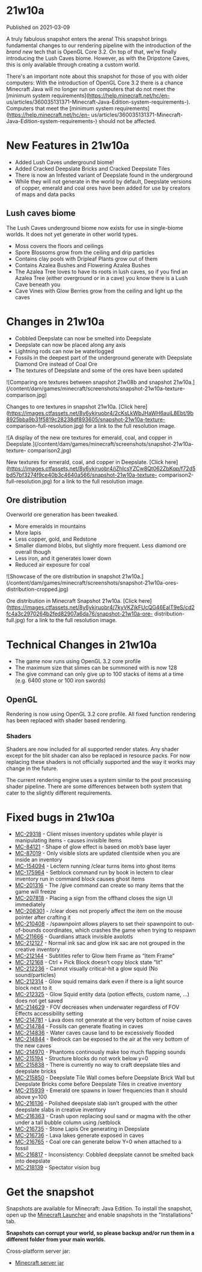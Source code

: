# 21w10a
Published on 2021-03-09

A truly fabulous snapshot enters the arena! This snapshot brings fundamental
changes to our rendering pipeline with the introduction of the _brand new_
tech that is OpenGL Core 3.2. On top of that, we're finally introducing the
Lush Caves biome. However, as with the Dripstone Caves, this is only available
through creating a custom world.

There's an important note about this snapshot for those of you with older
computers: With the introduction of OpenGL Core 3.2 there is a chance
Minecraft Java will no longer run on computers that do not meet the [minimum
system requirements](https://help.minecraft.net/hc/en-
us/articles/360035131371-Minecraft-Java-Edition-system-requirements-).
Computers that meet the [minimum system
requirements](https://help.minecraft.net/hc/en-
us/articles/360035131371-Minecraft-Java-Edition-system-requirements-) should
not be affected.

# New Features in 21w10a

  * Added Lush Caves underground biome!
  * Added Cracked Deepslate Bricks and Cracked Deepslate Tiles
  * There is now an Infested variant of Deepslate found in the underground
  * While they will not generate in the world by default, Deepslate versions of copper, emerald and coal ores have been added for use by creators of maps and data packs

## Lush caves biome

The Lush Caves underground biome now exists for use in single-biome worlds. It
does not yet generate in other world types.

  * Moss covers the floors and ceilings
  * Spore Blossoms grow from the ceiling and drip particles
  * Contains clay pools with Dripleaf Plants grow out of them
  * Contains Azalea Bushes and Flowering Azalea Bushes
  * The Azalea Tree loves to have its roots in lush caves, so if you find an Azalea Tree (either overground or in a cave) you know there is a Lush Cave beneath you
  * Cave Vines with Glow Berries grow from the ceiling and light up the caves

# Changes in 21w10a

  * Cobbled Deepslate can now be smelted into Deepslate
  * Deepslate can now be placed along any axis
  * Lightning rods can now be waterlogged
  * Fossils in the deepest part of the underground generate with Deepslate Diamond Ore instead of Coal Ore
  * The textures of Deepslate and some of the ores have been updated

![Comparing ore textures between snapshot 21w08b and snapshot
21w10a.](/content/dam/games/minecraft/screenshots/snapshot-21w10a-texture-
comparison.jpg)

Changes to ore textures in snapshot 21w10a. [Click
here](https://images.ctfassets.net/8y6ykjruobr4/2cKsLkWbJHaWH6auiL8Ebt/9b8925bba9b31f5819c28238df893605/snapshot-21w10a-texture-
comparison-full-resolution.jpg) for a link to the full resolution image.

![A display of the new ore textures for emerald, coal, and copper in
Deepslate.](/content/dam/games/minecraft/screenshots/snapshot-21w10a-texture-
comparison2.jpg)

New textures for emerald, coal, and copper in Deepslate. [Click
here](https://images.ctfassets.net/8y6ykjruobr4/jZhIcsYZCw8Qt062ZbKqp/f72d5bd57bf3274f9ce40b3c4640a566/snapshot-21w10a-texture-
comparison2-full-resolution.jpg) for a link to the full resolution image.

## Ore distribution

Overworld ore generation has been tweaked.

  * More emeralds in mountains
  * More lapis
  * Less copper, gold, and Redstone
  * Smaller diamond blobs, but slightly more frequent. Less diamond ore overall though
  * Less iron, and it generates lower down
  * Reduced air exposure for coal

![Showcase of the ore distribution in snapshot
21w10a.](/content/dam/games/minecraft/screenshots/snapshot-21w10a-ores-
distribution-cropped.jpg)

Ore distribution in Minecraft Snapshot 21w10a. [Click
here](https://images.ctfassets.net/8y6ykjruobr4/7kyVKZjkFUcQG46EalT9eS/cd2fc4a3c2970264b2fed82907a6da76/snapshot-21w10a-ore-
distribution-full.jpg) for a link to the full resolution image.

# Technical Changes in 21w10a

  * The game now runs using OpenGL 3.2 core profile
  * The maximum size that slimes can be summoned with is now 128
  * The give command can only give up to 100 stacks of items at a time (e.g. 6400 stone or 100 iron swords)

## OpenGL

Rendering is now using OpenGL 3.2 core profile. All fixed function rendering
has been replaced with shader based rendering.

### Shaders

Shaders are now included for all supported render states. Any shader except
for the blit shader can also be replaced in resource packs. For now replacing
these shaders is not officially supported and the way it works may change in
the future.

The current rendering engine uses a system similar to the post processing
shader pipeline. There are some differences between both system that cater to
the slightly different requirements.  
  

# Fixed bugs in 21w10a

  * [MC-29318](https://bugs.mojang.com/browse/MC-29318) \- Client misses inventory updates while player is manipulating items - causes invisible items
  * [MC-84121](https://bugs.mojang.com/browse/MC-84121) \- Shape of glow effect is based on mob’s base layer
  * [MC-87019](https://bugs.mojang.com/browse/MC-87019) \- Only visible slots are updated clientside when you are inside an inventory
  * [MC-154094](https://bugs.mojang.com/browse/MC-154094) \- Lectern running /clear turns items into ghost items
  * [MC-175964](https://bugs.mojang.com/browse/MC-175964) \- Setblock command run by book in lectern to clear inventory run in command block causes ghost items
  * [MC-201316](https://bugs.mojang.com/browse/MC-201316) \- The /give command can create so many items that the game will freeze
  * [MC-207818](https://bugs.mojang.com/browse/MC-207818) \- Placing a sign from the offhand closes the sign UI immediately
  * [MC-208301](https://bugs.mojang.com/browse/MC-208301) \- /clear does not properly affect the item on the mouse pointer after crafting it
  * [MC-210408](https://bugs.mojang.com/browse/MC-210408) \- /spawnpoint allows players to set their spawnpoint to out-of-bounds coordinates, which crashes the game when trying to respawn
  * [MC-211666](https://bugs.mojang.com/browse/MC-211666) \- Guardians attack invisible axolotls
  * [MC-212127](https://bugs.mojang.com/browse/MC-212127) \- Normal ink sac and glow ink sac are not grouped in the creative inventory
  * [MC-212144](https://bugs.mojang.com/browse/MC-212144) \- Subtitles refer to Glow Item Frame as “Item Frame”
  * [MC-212168](https://bugs.mojang.com/browse/MC-212168) \- Ctrl + Pick Block doesn’t copy block state “lit”
  * [MC-212236](https://bugs.mojang.com/browse/MC-212236) \- Cannot visually critical-hit a glow squid (No sound/particles)
  * [MC-212314](https://bugs.mojang.com/browse/MC-212314) \- Glow squid remains dark even if there is a light source block next to it
  * [MC-212325](https://bugs.mojang.com/browse/MC-212325) \- Glow Squid entity data (potion effects, custom name, …) does not get saved
  * [MC-214629](https://bugs.mojang.com/browse/MC-214629) \- FOV decreases when underwater regardless of FOV Effects accessibility setting
  * [MC-214781](https://bugs.mojang.com/browse/MC-214781) \- Lava does not generate at the very bottom of noise caves
  * [MC-214784](https://bugs.mojang.com/browse/MC-214784) \- Fossils can generate floating in caves
  * [MC-214836](https://bugs.mojang.com/browse/MC-214836) \- Water caves cause land to be excessively flooded
  * [MC-214844](https://bugs.mojang.com/browse/MC-214844) \- Bedrock can be exposed to the air at the very bottom of the new caves
  * [MC-214970](https://bugs.mojang.com/browse/MC-214970) \- Phantoms continously make too much flapping sounds
  * [MC-215194](https://bugs.mojang.com/browse/MC-215194) \- Structure blocks do not work below y=0
  * [MC-215838](https://bugs.mojang.com/browse/MC-215838) \- There is currently no way to craft deepslate tiles and deepslate bricks
  * [MC-215850](https://bugs.mojang.com/browse/MC-215850) \- Deepslate Tile Wall comes before Deepslate Brick Wall but Deepslate Bricks come before Deepslate Tiles in creative inventory
  * [MC-215939](https://bugs.mojang.com/browse/MC-215939) \- Emerald ore spawns in lower frequencies than it should above y=100
  * [MC-216136](https://bugs.mojang.com/browse/MC-216136) \- Polished deepslate slab isn’t grouped with the other deepslate slabs in creative inventory
  * [MC-216363](https://bugs.mojang.com/browse/MC-216363) \- Crash upon replacing soul sand or magma with the other under a tall bubble column using /setblock
  * [MC-216735](https://bugs.mojang.com/browse/MC-216735) \- Stone Lapis Ore generating in Deepslate
  * [MC-216736](https://bugs.mojang.com/browse/MC-216736) \- Lava lakes generate exposed in caves
  * [MC-216765](https://bugs.mojang.com/browse/MC-216765) \- Coal ore can generate below Y=0 when attached to a fossil
  * [MC-216817](https://bugs.mojang.com/browse/MC-216817) \- Inconsistency: Cobbled deepslate cannot be smelted back into deepslate
  * [MC-218139](https://bugs.mojang.com/browse/MC-218139) \- Spectator vision bug

# Get the snapshot

Snapshots are available for Minecraft: Java Edition. To install the snapshot,
open up the [Minecraft Launcher](/download.html) and enable snapshots in the
"Installations" tab.

**Snapshots can corrupt your world, so please backup and/or run them in a
different folder from your main worlds.**

Cross-platform server jar:

  * [Minecraft server jar](https://launcher.mojang.com/v1/objects/5998d2c7c15fea04b2541efdcbec4c8cfe5df2a6/server.jar)


